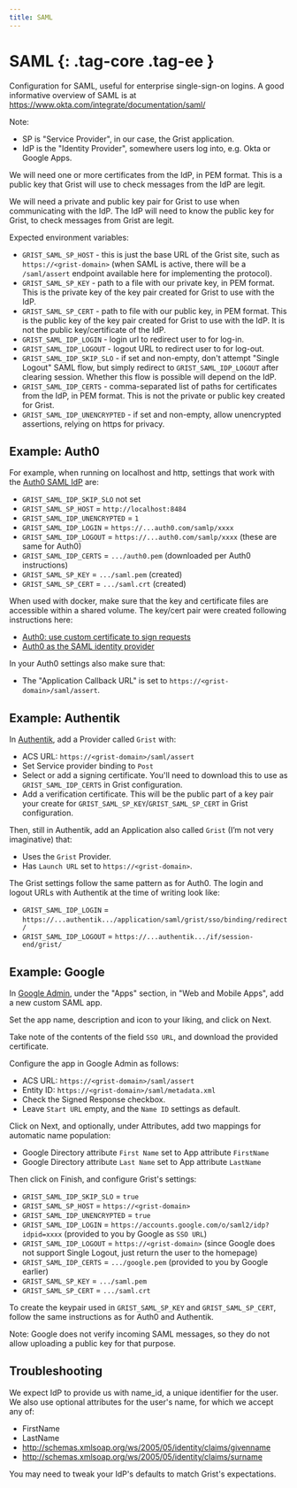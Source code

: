 ```yaml
---
title: SAML
---
```


SAML {: .tag-core .tag-ee }
====

Configuration for SAML, useful for enterprise single-sign-on logins.
A good informative overview of SAML is at <https://www.okta.com/integrate/documentation/saml/>

Note:

  * SP is "Service Provider", in our case, the Grist application.
  * IdP is the "Identity Provider", somewhere users log into, e.g. Okta or Google Apps.

We will need one or more certificates from the IdP, in PEM format. This is a public
key that Grist will use to check messages from the IdP are legit.

We will need a private and public key pair for Grist to use when communicating with
the IdP. The IdP will need to know the public key for Grist, to check messages from
Grist are legit.

Expected environment variables:

  * `GRIST_SAML_SP_HOST` - this is just the base URL of the Grist site,
    such as `https://<grist-domain>` (when SAML is active, there will
	be a `/saml/assert` endpoint available here for implementing the protocol).
  * `GRIST_SAML_SP_KEY` - path to a file with our private key, in PEM format.
    This is the private key of the key pair created for Grist to use with the IdP.
  * `GRIST_SAML_SP_CERT` - path to file with our public key, in PEM format.
    This is the public key of the key pair created for Grist to use with the IdP.
	It is not the public key/certificate of the IdP.
  * `GRIST_SAML_IDP_LOGIN` - login url to redirect user to for log-in.
  * `GRIST_SAML_IDP_LOGOUT` - logout URL to redirect user to for log-out.
  * `GRIST_SAML_IDP_SKIP_SLO` - if set and non-empty, don't attempt "Single Logout"
    SAML flow, but simply redirect to `GRIST_SAML_IDP_LOGOUT` after clearing session.
	Whether this flow is possible will depend on the IdP.
  * `GRIST_SAML_IDP_CERTS` - comma-separated list of paths for certificates
    from the IdP, in PEM format. This is not the private or public key created for Grist.
  * `GRIST_SAML_IDP_UNENCRYPTED` - if set and non-empty, allow unencrypted assertions,
    relying on https for privacy.

## Example: Auth0

For example, when running on localhost and http, settings that work with the
[Auth0 SAML IdP](https://auth0.com/docs/protocols/saml-protocol/configure-auth0-as-saml-identity-provider) are:

  * `GRIST_SAML_IDP_SKIP_SLO` not set
  * `GRIST_SAML_SP_HOST` = `http://localhost:8484`
  * `GRIST_SAML_IDP_UNENCRYPTED` = `1`
  * `GRIST_SAML_IDP_LOGIN` = `https://...auth0.com/samlp/xxxx`
  * `GRIST_SAML_IDP_LOGOUT` = `https://...auth0.com/samlp/xxxx`  (these are same for Auth0)
  * `GRIST_SAML_IDP_CERTS` = `.../auth0.pem` (downloaded per Auth0 instructions)
  * `GRIST_SAML_SP_KEY` = `.../saml.pem` (created)
  * `GRIST_SAML_SP_CERT` = `.../saml.crt` (created)

When used with docker, make sure that the key and certificate files are accessible
within a shared volume. The key/cert pair were created following instructions here:

  * [Auth0: use custom certificate to sign requests](https://auth0.com/docs/authenticate/protocols/saml/saml-sso-integrations/sign-and-encrypt-saml-requests#use-a-custom-key-to-sign-requests)
  * [Auth0 as the SAML identity provider](https://auth0.com/docs/protocols/saml-protocol/saml-sso-integrations/sign-and-encrypt-saml-requests#auth0-as-the-saml-identity-provider)

In your Auth0 settings also make sure that:

 * The "Application Callback URL" is set to `https://<grist-domain>/saml/assert`.

## Example: Authentik

In [Authentik](https://goauthentik.io/), add a Provider called `Grist` with:

  * ACS URL: `https://<grist-domain>/saml/assert`
  * Set Service provider binding to `Post`
  * Select or add a signing certificate. You'll need to download this to use as `GRIST_SAML_IDP_CERTS` in Grist configuration.
  * Add a verification certificate. This will be the public part of a key pair your create for `GRIST_SAML_SP_KEY`/`GRIST_SAML_SP_CERT` in Grist configuration.

Then, still in Authentik, add an Application also called `Grist` (I’m not very imaginative) that:

  * Uses the `Grist` Provider.
  * Has `Launch URL` set to `https://<grist-domain>`.

The Grist settings follow the same pattern as for Auth0. The login and
logout URLs with Authentik at the time of writing look like:

  * `GRIST_SAML_IDP_LOGIN` = `https://...authentik.../application/saml/grist/sso/binding/redirect/`
  * `GRIST_SAML_IDP_LOGOUT` = `https://...authentik.../if/session-end/grist/`

## Example: Google

In [Google Admin](https://admin.google.com/), under the "Apps" section, in "Web and Mobile Apps", add a new custom SAML app.

Set the app name, description and icon to your liking, and click on Next.

Take note of the contents of the field `SSO URL`, and download the provided certificate.

Configure the app in Google Admin as follows:

  * ACS URL: `https://<grist-domain>/saml/assert`
  * Entity ID: `https://<grist-domain>/saml/metadata.xml`
  * Check the Signed Response checkbox.
  * Leave `Start URL` empty, and the `Name ID` settings as default.

Click on Next, and optionally, under Attributes, add two mappings for automatic name population:

  * Google Directory attribute `First Name` set to App attribute `FirstName`
  * Google Directory attribute `Last Name` set to App attribute `LastName` 

Then click on Finish, and configure Grist's settings:

  * `GRIST_SAML_IDP_SKIP_SLO` = `true`
  * `GRIST_SAML_SP_HOST` = `https://<grist-domain>`
  * `GRIST_SAML_IDP_UNENCRYPTED` = `true`
  * `GRIST_SAML_IDP_LOGIN` = `https://accounts.google.com/o/saml2/idp?idpid=xxxx` (provided to you by Google as `SSO URL`)
  * `GRIST_SAML_IDP_LOGOUT` = `https://<grist-domain>` (since Google does not support Single Logout, just return the user to the homepage)
  * `GRIST_SAML_IDP_CERTS` = `.../google.pem` (provided to you by Google earlier)
  * `GRIST_SAML_SP_KEY` = `.../saml.pem`
  * `GRIST_SAML_SP_CERT` = `.../saml.crt`

To create the keypair used in `GRIST_SAML_SP_KEY` and `GRIST_SAML_SP_CERT`, follow the same instructions as for Auth0 and Authentik.

Note: Google does not verify incoming SAML messages, so they do not allow uploading a public key for that purpose.

## Troubleshooting

We expect IdP to provide us with name_id, a unique identifier for the user.
We also use optional attributes for the user's name, for which we accept any of:

  * FirstName
  * LastName
  * http://schemas.xmlsoap.org/ws/2005/05/identity/claims/givenname
  * http://schemas.xmlsoap.org/ws/2005/05/identity/claims/surname

You may need to tweak your IdP's defaults to match Grist's expectations.
